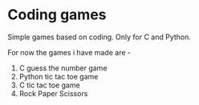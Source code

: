 # Coding games
Simple games based on coding.
Only for C and Python.

For now the games i have made are -
1. C guess the number game
2. Python tic tac toe game
3. C tic tac toe game
4. Rock Paper Scissors
